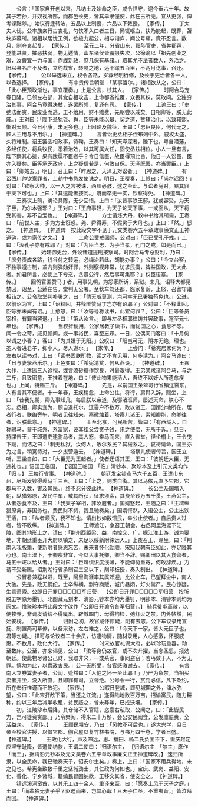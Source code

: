 <!-- { "loadSidebar": true } -->
　　公言：「国家自开创以来，凡纳土及始命之臣，咸令世守，逮今垂六十年。故其子若孙，并奴视所部，而郡邑长吏，皆其皁隶僮使，此在古所无。宜从更张，俾考课黜陟。」始议行迁转法，五品以上制授，六品以下敕授。 【家传。】 
　　丁太夫人忧，公率族亲行古丧礼，勺饮不入口者三日，恸辄呕血，扶乃能起，既葬，苫块庐墓所。诸相以居忧无例，欲极力起公，相与诣庐，闻公号痛，竟不忍言。数月，制夺哀起复。 【家传。】 
　　至元二年，分省山东，黜陟官吏，省并郡邑，登能进贤，摧恶扶弱，物无遁情，山东诸侯皆震摄失次，公徐谕以「祖先创业之艰，汝曹宜一力与国，作成新政，庶几保有基绪。」取其尤不法者数人，系治之。旧以县名户不及者，立约裁省，转易之地，远不踰五百里，不两月讫事，召还。 【家传。】 
　　公以举选未立，权令各路，岁荐经明行修，及长于吏治者各一人，以备选择。 【家传。】 
　　有中贵传旨朝堂：「某事当尔。」诸相欲从之，公曰：「此小臣预政渐也，事宜覆奏。」上是公言，杖其人。 【家传。】 
　　时阿合马宠眷日隆，已领左右部，其党自相攻击，上命都省推覆，众畏其权，莫敢问。公独穷治其事，阿合马竟得决杖，遂罢所领，复还有司。 【家传。】 
　　上谕王曰：「吏弛法而贪，民废业而逃，工不给用，财不赡费，先朝尝以戚矣。自相卿等，朕无此戚。」王对曰：「陛下圣犹尧、舜，臣等未能以皋、契之道，赞辅治化，以致雍熙，惭对天颜。今日小康，未足多也。」上因论及魏征，王曰：「忠臣良臣，何代无之，顾人主用与不用尔。」 【神道碑。】 
　　言者讼史丞相子侄布列中外，威权太盛，久将难制。诏王罢丞相政事，待鞠，王奏曰：「知天泽深者，陛下也。粤自潜藩，多经任使，将兵牧民，悉着治效，以其可属大任，固使丞兹相位。小人一旦有言，陛下察其心迹，果有跋扈不臣者乎？今日信臣，故臣得预此旨，他日一人讼臣，臣亦入疑矣。臣等承乏政府，上之疑信若是，何敢自保。天泽既罢，亦当罢臣。」上曰：「卿姑去。」明日，召王曰：「昨思之，天泽无对讼者。」 【神道碑。】 
　　有讼西川帅钦察罪者，上勑中书急发使诛之。明日，王覆奏，上怒曰：「尚尔迟回！」对曰：「钦察大帅，以一人之言被诛，西川必骇，逮之至此，与讼者庭对，暴其罪于天下可也。」上曰：「其遣能者按问。」既而卒无一实，钦察得免。 【神道碑。】 
　　王奏议上前，谠论具陈，无少回惜。上曰：「汝昔事朕王邸，犹或容受，为天子臣，乃尔木强邪？」王对曰：「王府事轻，为天子论天下事，一或面从，天下将受其害，非不自爱也。」 【神道碑。】 
　　方士请炼大丹，敕中书给其所需，王奏曰：「前世人主，多为方士诳惑。尧、舜得寿，不假灵于大丹也。」上曰：「然。」郄之。 【神道碑。 【神道碑　按此段文字不见于元文类卷六五平章政事廉文正王神道碑，或为家传之文。】 】 
　　上命公受戒国师，公对曰：「臣已受孔子戒。」上曰：「汝孔子亦有戒耶？」对曰：「为臣当忠，为子当孝，孔门之戒，如是而已。」 【家传。】 
　　始建御史台，外设诸道提刑按察司。时阿合马专总财利，乃曰：「庶务责成各路，钱谷付之转运，必绳治若此，胡能办事？」公曰：「今立台察，不独事遵古制，盖内则弹劾奸邪，外则察视非常，访求民瘼，裨益国政，无大此者。如君所言，必使上下专恣，贪暴公行，然后事可集耶？」权臣语塞。 【家传。】 
　　回鹘官匿赞马丁者，用事先朝，为怨家所诉，系狱。未几，诏释大都见禁囚，诏至，公适在告，堂判无公署。至秋车驾还都，怨家复诉，上怒，召留守诸相诘之。公令取堂判补署之，曰：「倘天威莫测，岂可幸无已署独苟免也。」公进，以前诏为言，上曰：「诏释囚，并释匿赞马丁岂亦有诏耶？」公对曰：「不释此囚，臣等亦未闻有诏。」上愈怒，曰：「汝等号称读书，此宜何罪？」公曰：「臣等备员宰相，有罪当罢退。」上曰：「第从汝言。」即与左丞相耶律铸并罢政事，寔至元七年也。 【家传。】 
　　当权奸柄用，公家居教子读书，而忧国之心，食息不忘。闻一令之苛，戚见颜间，或一事裕民，喜至忘寐。一日，公偶问门客曰：「十月何以谓之小春？」客曰：「为其嫌于无阳。」公叹曰：「阳岂可无，阴亦无绝，理也。圣人者进君子，抑小人，尽人道尔。」 【家传。】 
　　上尝问：「希宪居家何为？」左右以读书对，上曰：「读书固朕所教，读之不肯见用，何多读为。」阿合马谗曰：「日与妻孥燕乐尔。」上色变曰：「希宪清贫，何从燕设。」 【神道碑。】 
　　王疾大作，上遣医三人诊视，或言须砂糖作饮良，时最艰得。王弟某求诸阿合马，与之二斤，且致密意，王推着在地，曰：「使此物果能活人，吾终不以奸人所遗愈疾也。」上闻，特赐三斤。 【神道碑。】 
　　先是，以嗣国王条辇哥行省镇辽霫东，人有言其不便者。十一年春，王疾稍愈，上命公往，将行，肩舆入辞，赐坐，上曰：「昔我先朝，卿先事知几，每启朕以帝道，及鄂渚班师，屡述天命，朕心不忘。丞相，卿实宜为，顾自退托尔。辽霫户不数万，政以诸王、国婿分地所在，居者行者，联络旁午，明者见往知来，察微烛着，塔察儿诸王，素知卿能，命卿往者，识朕此意。」 【神道碑。】 
　　王至北京，问民所苦，皆曰：「有西域人，自称驸马，营于城外，系富家，诬其祖父尝贷子钱，讯之使偿，无所于诉。」旦日，持牒告王，王即遣吏逮驸马者，其人怒，乘马而来，直入省堂，径坐榻上，王令曳下跪，而诘之曰：「制无私狱，汝何人，敢尔系民？其械系之。」哀祷请命，国王亦为之言，稍宽待对，一夕拔营遁去。 【神道碑。】 
　　塔察儿使者传旨，国王立听，王坐自如，曰：「大臣无为王起者。」使者还语其王，王曰：「彼朝廷大臣，无违礼也。」诏国王临国， 【诏国王临国　「临」清钞本、聚珍本及上引元文类均作「归」。】 王独行省事。 【神道碑。】 
　　朝廷发宝钞市马六千五百，王遣市东州，尽所发钞得羡马千三百。王曰：「上之，则类自衒。其以马依元直予它郡，它郡马不入数，害及其民。」终不忍分彼此也。 【神道碑。】 
　　长公主及国壻入朝，纵猎郊原，发民牛车，载其所获，征求须索，其费至钞万五千贯。王燕公主，从者怨食不及，王曰：「我天子宰相，非汝庖者。」国婿怒起，王随之曰：「主壻纵猎原禽，非国务也。费民财不赀，我且驰奏矣。」国婿愕然，入语公主，公主出饮王酒，曰：「从者烦民，我不知也。请出钞如数馈民，幸公止使者。」自后贵人过者，皆不敢纵。 【神道碑。】 
　　王师渡江，急召王朝会。右丞阿里海涯下江陵，图其地形上之，请曰：「荆州西距梁、益，南控交、广，据江淮上游，诚为要地，非朝廷重臣开大府以镇之，未足以绥新附徕远人。」上夜召王，赐坐，曰：「荆南入我版籍，使新附者感恩忘苦，未来者怀化効顺，宋知我朝有臣如此，亦足降其心也。南土湿下，于卿疾非宜，今以大事托卿，卿当不辞。赐卿田以其入食留者，马五十疋以给从者。」王对曰：「臣每惧识度浅薄，不能仰荷重寄，何敢辞疾。」力请不受新赐。诏荆湖行省承制官三品以下，刻印板授，奏入制出。 【神道碑。】 
　　公冒暑兼程以进，既至，阿里海涯率其属郊迎，比公止车，已望拜尘中，南人大骇。先是，政无纲纪，士卒纵横，剽夺商贩，城门昼闭，灯火禁严，民心惊疑，生意萧索。公即日开罪□□□□□军归营， 【公即日开罪□□□□□军归营　按所脱五字原为墨钉。北图藏元刻本、清影元钞本亦均为墨钉，明钞本、清钞本则均为阙文。惟聚珍本将此段文字改作「公即日开谕令各军归营」。】 骑兵徙屯高敞，以便牧养，非调发请给不得辄出。辟城四门，毋得拘检，弛灯火之禁。内外帖然，民始安枕。 【家传。】 
　　归附之初，故官咸怀惊疑，阴有去志。公下车议录用宣抚、制置两司幕僚，以备采访，左右难之，公曰：「今天下一家，皆大元臣子也，君等勿疑。」择可与论议者二十余员，访逮物情，随材录用，人心感激，怀服威惠。不数月，政化大行。 【家传。】 
　　时宋故官礼谒大府，必以珍玩重器，动至数床。公至，亦来谒见，公曰：「汝等身仍故官，或不次升擢，当念圣恩，报効朝廷。使此物尽诸公己财，我取非义，一或系官，事同盗窃；若丐敛于人，不为无罪。慎勿为此，以蠹政害民。」公一无所受，各官感激谢去。 【家传。】 
　　有言南人立券鬻妻子者，公闻，蹙然曰：「人伦之坏一至此耶！」乃严为条禁，当相买卖者并坐，没入所直，且即罪有司，立督绝。公号令一行，赏罚必信，凡下条约，所在奉行惟谨而不敢犯。 【家传。】 
　　公暇日登城，顾见城闉之外，滀水弥望，公曰：「此宋扞敌下策，当还之江流。」遂得陆地数百万亩，招谕富民，随力耕种，约以三年后减半收租，贫民趍之，曾未朞年，已成沃壤。 【家传。】 
　　初，江陵沙市后降，其仓储不入官籍，恣豪右私取，公闻之，曰：「此皆民力，岂可徒资贪鄙。」乃令槩阅，得米二十万斛，会公安民阙食，公发廪赈赉，全活益众。 【家传。】 
　　王顾民粗安，乃曰：「风教不可后也。」遂大兴学，旦日亲至校官讲授，以倡它郡。彻官屋以复竹林书院，与书万四千卷，学者日盛。 【神道碑。】 
　　王政化大行，声及四远，思、播田、杨二氏负固不下，重庆赵定应坚守耻降，皆遣使纳款，王谓二使曰：「归语尔主， 【归语尔主　「尔主」原作「而王」，据清影元钞本及元文类卷六五平章政事廉文正王神道碑改。】 速归所隶，以全民命，我已驰奏天子，诏安尔土矣。」奏上，上曰：「国家不用兵得地，未之见也。希宪坐致数千里之坚城劲士，其仁政为何如也。」宝庆、武岗、益阳、安化、善化、宁乡诸城，籍编民冒围纳款，王移文其省，使安全之。 【神道碑。】 
　　镇远溪洞蛮酋，以其乐工四十余人，重译来至，曰：「愿奏土风于天子之庭。」王曰：「而辈独无妻子乎？驱迫而来，岂其心哉！且天子仁圣，不重夷音。」皆泣拜而回。 【神道碑。】 
